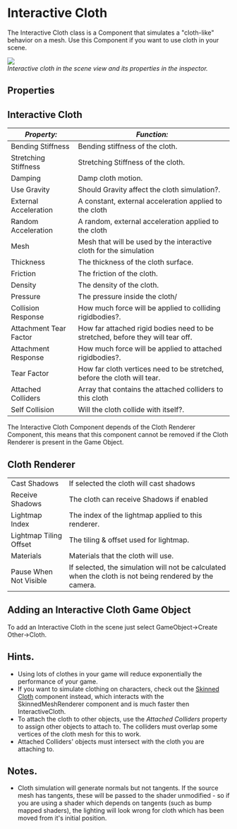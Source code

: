 Interactive Cloth
=================


The Interactive  Cloth class is a Component that simulates a "cloth-like" behavior on a mesh. Use this Component if you want to use cloth in your scene.

![](http://docwiki.hq.unity3d.com/uploads/Main/InteractiveCloth.png)  
_Interactive cloth in the scene view and its properties in the inspector._


Properties
----------

Interactive Cloth
-----------------


|**_Property:_** |**_Function:_** |
|--|--|
|<span class=component>Bending Stiffness</span> |Bending stiffness of the cloth.|
|<span class=component>Stretching Stiffness</span> |Stretching Stiffness of the cloth.|
|<span class=component>Damping</span> |Damp cloth motion.|
|<span class=component>Use Gravity</span> |Should Gravity affect the cloth simulation?.|
|<span class=component>External Acceleration</span> |A constant, external acceleration applied to the cloth|
|<span class=component>Random Acceleration</span> |A random, external acceleration applied to the cloth|
|<span class=component>Mesh</span> |Mesh that will be used by the interactive cloth for the simulation|
|<span class=component>Thickness</span> |The thickness of the cloth surface.|
|<span class=component>Friction</span> |The friction of the cloth.|
|<span class=component>Density</span> |The density of the cloth.|
|<span class=component>Pressure</span> |The pressure inside the cloth/|
|<span class=component>Collision Response</span> |How much force will be applied to colliding rigidbodies?.|
|<span class=component>Attachment Tear Factor</span> |How far attached rigid bodies need to be stretched, before they will tear off.|
|<span class=component>Attachment Response</span> |How much force will be applied to attached rigidbodies?.|
|<span class=component>Tear Factor</span> |How far cloth vertices need to be stretched, before the cloth will tear.|
|<span class=component>Attached Colliders</span> |Array that contains the attached colliders to this cloth|
|<span class=component>Self Collision</span> |Will the cloth collide with itself?.|

The Interactive Cloth Component depends of the Cloth Renderer Component, this means that this component cannot be removed if the Cloth Renderer is present in the Game Object.

Cloth Renderer
--------------


|  |  |
|--|--|
|<span class=component>Cast Shadows</span> |If selected the cloth will cast shadows|
|<span class=component>Receive Shadows</span> |The cloth can receive Shadows if enabled|
|<span class=component>Lightmap Index</span> |The index of the lightmap applied to this renderer.|
|<span class=component>Lightmap Tiling Offset</span> |The tiling & offset used for lightmap.|
|<span class=component>Materials</span> |Materials that the cloth will use.|
|<span class=component>Pause When Not Visible</span> |If selected, the simulation will not be calculated when the cloth is not being rendered by the camera.|




Adding an Interactive Cloth Game Object
---------------------------------------

To add an Interactive Cloth in the scene just select <span class=component>GameObject->Create Other->Cloth</span>.

Hints.
------

* Using lots of clothes in your game will reduce exponentially the performance of your game.
* If you want to simulate clothing on characters, check out the [Skinned Cloth](class-skinnedcloth.html) component instead, which interacts with the SkinnedMeshRenderer component and is much faster then InteractiveCloth.
* To attach the cloth to other objects, use the _Attached Colliders_ property to assign other objects to attach to. The colliders must overlap some vertices of the cloth mesh for this to work.
* Attached Colliders' objects must intersect with the cloth you are attaching to.

Notes.
------

* Cloth simulation will generate normals but not tangents. If the source mesh has tangents, these will be passed to the shader unmodified - so if you are using a shader which depends on tangents (such as bump mapped shaders), the lighting will look wrong for cloth which has been moved from it's initial position.

